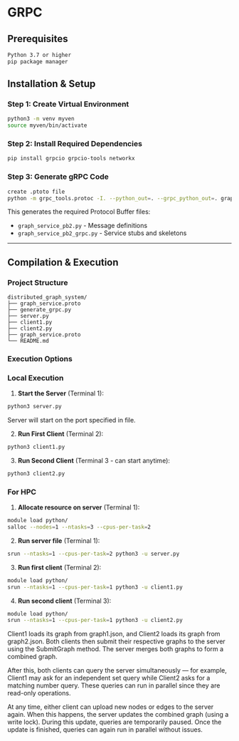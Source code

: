 # GRPC
## Prerequisites
```bash
Python 3.7 or higher
pip package manager
```
## Installation & Setup
### Step 1: Create Virtual Environment
```bash
python3 -m venv myven
source myven/bin/activate
```
### Step 2: Install Required Dependencies
```bash
pip install grpcio grpcio-tools networkx
```

### Step 3: Generate gRPC Code
```bash
create .ptoto file
python -m grpc_tools.protoc -I. --python_out=. --grpc_python_out=. graph_service.proto
```

This generates the required Protocol Buffer files:
- `graph_service_pb2.py` - Message definitions
- `graph_service_pb2_grpc.py` - Service stubs and skeletons

---

## Compilation & Execution

### Project Structure
```
distributed_graph_system/
├── graph_service.proto           
├── generate_grpc.py            
├── server.py                   
├── client1.py                  
├── client2.py     
├── graph_service.proto                  
└── README.md                   
```

### Execution Options

### Local Execution 

1. **Start the Server** (Terminal 1):
```bash
python3 server.py
```
Server will start on the port specified in file.

2. **Run First Client** (Terminal 2):
```bash
python3 client1.py
```

3. **Run Second Client** (Terminal 3 - can start anytime):
```bash
python3 client2.py
```

### For HPC
1. **Allocate resource on server** (Terminal 1):
```bash
module load python/
salloc --nodes=1 --ntasks=3 --cpus-per-task=2
```

2. **Run server file** (Terminal 1):
```bash
srun --ntasks=1 --cpus-per-task=2 python3 -u server.py
```

3. **Run first client** (Terminal 2):
```bash
module load python/
srun --ntasks=1 --cpus-per-task=1 python3 -u client1.py
```
4. **Run second client** (Terminal 3):
```bash
module load python/
srun --ntasks=1 --cpus-per-task=1 python3 -u client2.py
```

Client1 loads its graph from graph1.json, and Client2 loads its graph from graph2.json. Both clients then submit their respective graphs to the server using the SubmitGraph method. The server merges both graphs to form a combined graph.

After this, both clients can query the server simultaneously — for example, Client1 may ask for an independent set query while Client2 asks for a matching number query. These queries can run in parallel since they are read-only operations.

At any time, either client can upload new nodes or edges to the server again. When this happens, the server updates the combined graph (using a write lock). During this update, queries are temporarily paused. Once the update is finished, queries can again run in parallel without issues.